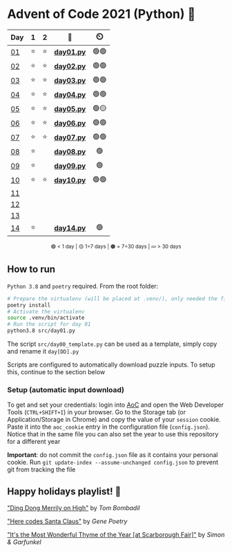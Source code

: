 # Advent of Code 2021 (Python) 🎄

<div align="center">

| Day                                        | 1   | 2   | 📃                           | ⏲️   |
| ------------------------------------------ | :-: | :-: | :--------------------------: | :--: |
| [01](https://adventofcode.com/2021/day/1)  | ⭐  | ⭐  | **[day01.py](src/day01.py)** | 🟢🟢 |
| [02](https://adventofcode.com/2021/day/2)  | ⭐  | ⭐  | **[day02.py](src/day02.py)** | 🟢🟢 |
| [03](https://adventofcode.com/2021/day/3)  | ⭐  | ⭐  | **[day03.py](src/day03.py)** | 🟢🟢 |
| [04](https://adventofcode.com/2021/day/4)  | ⭐  | ⭐  | **[day04.py](src/day04.py)** | 🟢🟢 |
| [05](https://adventofcode.com/2021/day/5)  | ⭐  | ⭐  | **[day05.py](src/day05.py)** | 🟢🟡 |
| [06](https://adventofcode.com/2021/day/6)  | ⭐  | ⭐  | **[day06.py](src/day06.py)** | 🟢🟢 |
| [07](https://adventofcode.com/2021/day/7)  | ⭐  | ⭐  | **[day07.py](src/day07.py)** | 🟢🟢 |
| [08](https://adventofcode.com/2021/day/8)  | ⭐  |     | **[day08.py](src/day08.py)** | 🟢   |
| [09](https://adventofcode.com/2021/day/9)  | ⭐  |     | **[day09.py](src/day09.py)** | 🟢   |
| [10](https://adventofcode.com/2021/day/10) | ⭐  | ⭐  | **[day10.py](src/day10.py)** | 🟢🟢 |
| [11](https://adventofcode.com/2021/day/11) |     |     |                              |      |
| [12](https://adventofcode.com/2021/day/12) |     |     |                              |      |
| [13](https://adventofcode.com/2021/day/13) |     |     |                              |      |
| [14](https://adventofcode.com/2021/day/14) | ⭐  |     | **[day14.py](src/day14.py)** | 🟢   |

<sub>🟢 < 1 day | 🟡 1÷7 days | 🟠 = 7÷30 days | 💤 > 30 days</sub>

</div>

## How to run

`Python 3.8` and `poetry` required. From the root folder:

````bash
# Prepare the virtualenv (will be placed at .venv/), only needed the first time
poetry install
# Activate the virtualenv
source .venv/bin/activate
# Run the script for day 01
python3.8 src/day01.py
````

The script `src/day00_template.py` can be used as a template, simply copy and rename it `day[DD].py`

Scripts are configured to automatically download puzzle inputs. To setup this, continue to the section below

### Setup (automatic input download)

To get and set your credentials: login into [AoC](https://adventofcode.com/) and open the Web Developer Tools (`CTRL+SHIFT+I`) in your browser. Go to the Storage tab (or Application/Storage in Chrome) and copy the value of your `session` cookie. Paste it into the `aoc_cookie` entry in the configuration file (`config.json`). Notice that in the same file you can also set the year to use this repository for a different year

**Important**: do not commit the `config.json` file as it contains your personal cookie. Run `git update-index --assume-unchanged config.json` to prevent git from tracking the file

## Happy holidays playlist! 🎁

["Ding Dong Merrily on High"](https://www.youtube.com/watch?v=zJbRURK3zWo) by *Tom Bombadil*

["Here codes Santa Claus"](https://www.youtube.com/watch?v=ysxlUmLOttQ) by *Gene Poetry*

["It's the Most Wonderful Thyme of the Year [at Scarborough Fair]"](https://www.youtube.com/watch?v=-BakWVXHSug) by *Simon & Garfunkel*

